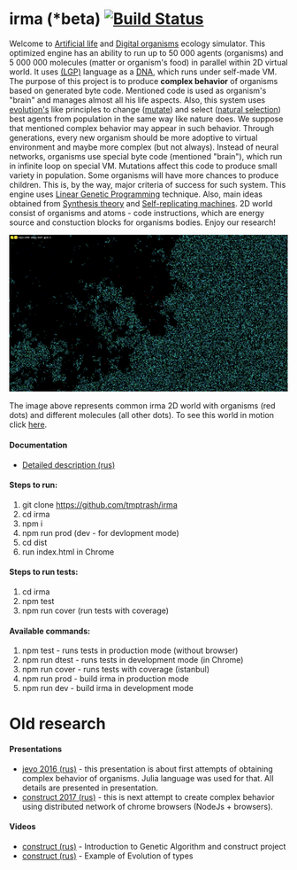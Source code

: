 # irma (*beta) [![Build Status](https://travis-ci.com/tmptrash/irma.svg?branch=dots-as-commands)](https://travis-ci.com/tmptrash/irma)
Welcome to [Artificial life](https://en.wikipedia.org/wiki/Artificial_life) and [Digital organisms](https://en.wikipedia.org/wiki/Digital_organism) ecology simulator. This optimized engine has an ability to run up to 50 000 agents (organisms) and 5 000 000 molecules (matter or organism's food) in parallel within 2D virtual world. It uses [(LGP)](https://en.wikipedia.org/wiki/Linear_genetic_programming) language as a [DNA](https://en.wikipedia.org/wiki/DNA), which runs under self-made VM. The purpose of this project is to produce **complex behavior** of organisms based on generated byte code. Mentioned code is used as organism's "brain" and manages almost all his life aspects. Also, this system uses [evolution's](https://en.wikipedia.org/wiki/Evolution) like principles to change ([mutate](https://en.wikipedia.org/wiki/Evolution#Mutation)) and select ([natural selection](https://en.wikipedia.org/wiki/Natural_selection)) best agents from population in the same way like nature does. We suppose that mentioned complex behavior may appear in such behavior. Through generations, every new organism should be more adoptive to virtual environment and maybe more complex (but not always). Instead of neural networks, organisms use special byte code (mentioned "brain"), which run in infinite loop on special VM. Mutations affect this code to produce small variety in population. Some organisms will have more chances to produce children. This is, by the way, major criteria of success for such system. This engine uses [Linear Genetic Programming](https://en.wikipedia.org/wiki/Linear_genetic_programming) technique. Also, main ideas obtained from [Synthesis theory](https://en.wikipedia.org/wiki/Modern_synthesis_(20th_century)) and [Self-replicating machines](https://en.wikipedia.org/wiki/Self-replicating_machine). 2D world consist of organisms and atoms - code instructions, which are energy source and constuction blocks for organisms bodies.
Enjoy our research!

![irma](https://github.com/tmptrash/irma/blob/master/images/irma.png)

The image above represents common irma 2D world with organisms (red dots) and different molecules (all other dots). To see this world in motion click [here](https://www.youtube.com/watch?v=PkAJSbRQ7Jw).
#### Documentation
- [Detailed description (rus)](https://docs.google.com/document/d/1qTz61YHFw17TLQeiHPI_xKHCWmP0st1fFukv4d9k460)

#### Steps to run:
1. git clone https://github.com/tmptrash/irma
2. cd irma
3. npm i
4. npm run prod (dev - for devlopment mode)
5. cd dist
6. run index.html in Chrome

#### Steps to run tests:
1. cd irma
2. npm test
3. npm run cover (run tests with coverage)

#### Available commands:
1. npm test      - runs tests in production mode (without browser)
2. npm run dtest - runs tests in development mode (in Chrome)
3. npm run cover - runs tests with coverage (istanbul)
4. npm run prod  - build irma in production mode
4. npm run dev   - build irma in development mode

# Old research
#### Presentations
- [jevo 2016 (rus)](https://www.youtube.com/watch?v=tF77s_4RA08) - this presentation is about first attempts of obtaining complex behavior of organisms. Julia language was used for that. All details are presented in presentation.
- [construct 2017 (rus)](https://www.youtube.com/watch?v=9ykr9KzcKq8) - this is next attempt to create complex behavior using distributed network of chrome browsers (NodeJs + browsers).

#### Videos
- [construct (rus)](https://www.youtube.com/watch?v=cfgcEVQ5A-A) - Introduction to Genetic Algorithm and construct project
- [construct (rus)](https://www.youtube.com/watch?v=28hzh-BUzbQ) - Example of Evolution of types
